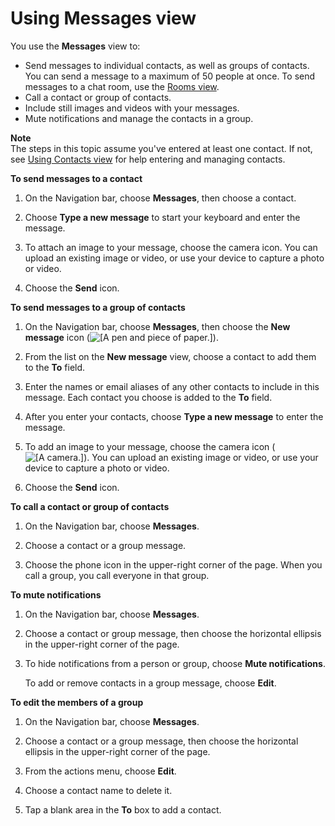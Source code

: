 # Using Messages view<a name="mobile-chat"></a>

You use the **Messages** view to:
+ Send messages to individual contacts, as well as groups of contacts\. You can send a message to a maximum of 50 people at once\. To send messages to a chat room, use the [Rooms view](mobile-rooms.md)\.
+ Call a contact or group of contacts\.
+ Include still images and videos with your messages\.
+ Mute notifications and manage the contacts in a group\.

**Note**  
The steps in this topic assume you've entered at least one contact\. If not, see [Using Contacts view](mobile-contacts.md) for help entering and managing contacts\.

**To send messages to a contact**

1. On the Navigation bar, choose **Messages**, then choose a contact\.

1. Choose **Type a new message** to start your keyboard and enter the message\.

1. To attach an image to your message, choose the camera icon\. You can upload an existing image or video, or use your device to capture a photo or video\.

1. Choose the **Send** icon\.

**To send messages to a group of contacts**

1. On the Navigation bar, choose **Messages**, then choose the **New message** icon \(![\[A pen and piece of paper.\]](http://docs.aws.amazon.com/chime/latest/ug/images/mobile-new-message-icon.png)\)\.

1. From the list on the **New message** view, choose a contact to add them to the **To** field\.

1. Enter the names or email aliases of any other contacts to include in this message\. Each contact you choose is added to the **To** field\.

1. After you enter your contacts, choose **Type a new message** to enter the message\.

1. To add an image to your message, choose the camera icon \(![\[A camera.\]](http://docs.aws.amazon.com/chime/latest/ug/images/mobile-camera-icon.png)\)\. You can upload an existing image or video, or use your device to capture a photo or video\.

1. Choose the **Send** icon\.

**To call a contact or group of contacts**

1. On the Navigation bar, choose **Messages**\.

1. Choose a contact or a group message\.

1. Choose the phone icon in the upper\-right corner of the page\. When you call a group, you call everyone in that group\.

**To mute notifications**

1. On the Navigation bar, choose **Messages**\.

1. Choose a contact or group message, then choose the horizontal ellipsis in the upper\-right corner of the page\.

1. To hide notifications from a person or group, choose **Mute notifications**\.

   To add or remove contacts in a group message, choose **Edit**\.

**To edit the members of a group**

1. On the Navigation bar, choose **Messages**\.

1. Choose a contact or a group message, then choose the horizontal ellipsis in the upper\-right corner of the page\.

1. From the actions menu, choose **Edit**\.

1. Choose a contact name to delete it\.

1. Tap a blank area in the **To** box to add a contact\.